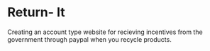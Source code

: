 # Return- It
Creating an account type website for recieving incentives from the government through paypal when you recycle products.
